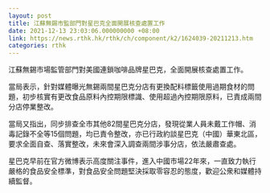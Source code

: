 ```yaml
---
layout: post
title: 江蘇無錫市監部門對星巴克全面開展核查處置工作
date: 2021-12-13 23:03:06.000000000 +08:00
link: https://news.rthk.hk/rthk/ch/component/k2/1624039-20211213.htm
categories: rthk
---
```


江蘇無錫市場監管部門對美國連鎖咖啡品牌星巴克，全面開展核查處置工作。

當局表示，針對媒體曝光無錫兩間星巴克分店有更換配料標籤使用過期食材的問題，初步核實有更改食品原料內控期限標識、使用超過內控期限原料，已責成兩間分店停業整改。

當局又指出，同步排查全市其他82間星巴克分店，發現從業人員未戴工作帽、消毒記錄不全等15個問題，均已責令整改，亦已行政約談星巴克（中國）華東北區，要求全面自查、落實整改，未來會深入調查兩間涉事分店，依法嚴肅查處。

星巴克早前在官方微博表示高度關注事件，進入中國市場22年來，一直致力執行嚴格的食品安全標準，對食品安全問題堅決採取零容忍的態度，歡迎公衆和媒體持續監督。
